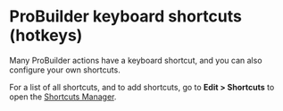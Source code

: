 # ProBuilder keyboard shortcuts (hotkeys)

Many ProBuilder actions have a keyboard shortcut, and you can also configure your own shortcuts.

For a list of all shortcuts, and to add shortcuts, go to **Edit > Shortcuts** to open the [Shortcuts Manager](xref:ShortcutsManager).
